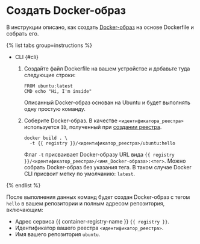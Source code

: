 # Создать Docker-образ

В инструкции описано, как создать [Docker-образ](../../concepts/docker-image.md) на основе Dockerfile и собрать его.

{% list tabs group=instructions %}

- CLI {#cli}

  1. Создайте файл Dockerfile на вашем устройстве и добавьте туда следующие строки:

     ```
     FROM ubuntu:latest
     CMD echo "Hi, I'm inside"
     ```

     Описанный Docker-образ основан на Ubuntu и будет выполнять одну простую команду.

  1. Соберите Docker-образ. В качестве `<идентификатора_реестра>` используется `ID`, полученный при [создании реестра](../registry/registry-create.md).

     ```
     docker build . \
       -t {{ registry }}/<идентификатор_реестра>/ubuntu:hello
     ```

     Флаг `-t` присваивает Docker-образу URL вида `{{ registry }}/<идентификатор_реестра>/<имя_Docker-образа>:<тег>`. Можно собрать Docker-образ без указания тега. В таком случае Docker CLI присвоит метку по умолчанию: `latest`.

{% endlist %}

После выполнения данных команд будет создан Docker-образ с тегом `hello` в вашем репозитории и полным адресом репозитория, включающим:
* Адрес сервиса {{ container-registry-name }} `{{ registry }}`.
* Идентификатор вашего реестра `<идентификатор_реестра>`.
* Имя вашего репозитория `ubuntu`.